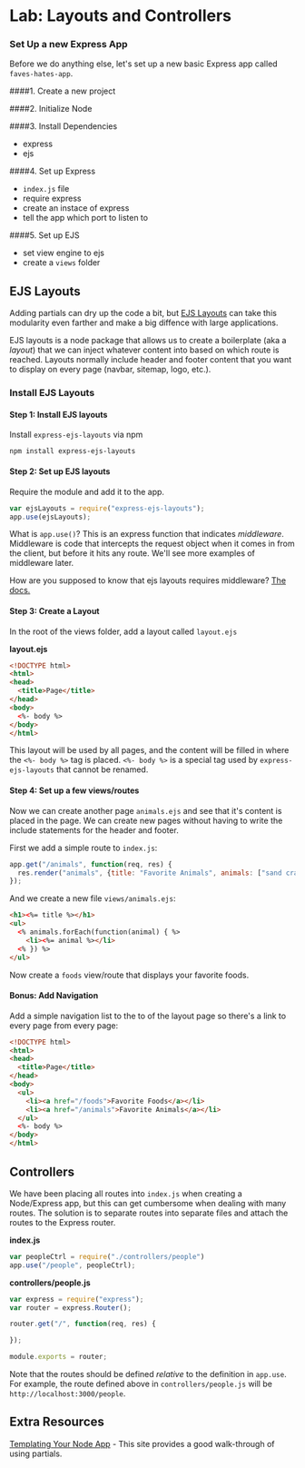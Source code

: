 # Lab: Layouts and Controllers

### Set Up a new Express App

Before we do anything else, let's set up a new basic Express app called `faves-hates-app`.

####1. Create a new project

####2. Initialize Node

####3. Install Dependencies
* express
* ejs

####4. Set up Express
* `index.js` file
* require express
* create an instace of express
* tell the app which port to listen to

####5. Set up EJS
* set view engine to ejs
* create a `views` folder

## EJS Layouts

Adding partials can dry up the code a bit, but [EJS Layouts](https://www.npmjs.com/package/express-ejs-layouts) can take this modularity even farther and make a big diffence with large applications.

EJS layouts is a node package that allows us to create a boilerplate (aka a _layout_) that we can inject whatever content into based on which route is reached. Layouts normally include header and footer content that you want to display on every page (navbar, sitemap, logo, etc.).

### Install EJS Layouts

#### Step 1: Install EJS layouts

Install `express-ejs-layouts` via npm

```
npm install express-ejs-layouts
```

#### Step 2: Set up EJS layouts

Require the module and add it to the app.

```js
var ejsLayouts = require("express-ejs-layouts");
app.use(ejsLayouts);
```

What is ```app.use()```? This is an express function that indicates _middleware_. Middleware is code that intercepts the request object when it comes in from the client, but before it hits any route. We'll see more examples of middleware later.

How are you supposed to know that ejs layouts requires middleware? [The docs.](https://www.npmjs.com/package/express-ejs-layouts)

#### Step 3: Create a Layout

In the root of the views folder, add a layout called `layout.ejs`

**layout.ejs**
```html
<!DOCTYPE html>
<html>
<head>
  <title>Page</title>
</head>
<body>
  <%- body %>
</body>
</html>
```

This layout will be used by all pages, and the content will be filled in where the `<%- body %>` tag is placed. `<%- body %>` is a special tag used by `express-ejs-layouts` that cannot be renamed.

#### Step 4: Set up a few views/routes

Now we can create another page `animals.ejs` and see that it's content is placed in the page. We can create new pages without having to write the include statements for the header and footer.

First we add a simple route to `index.js`:

```js
app.get("/animals", function(req, res) {
  res.render("animals", {title: "Favorite Animals", animals: ["sand crab", "corny joke dog"]})
});
```

And we create a new file `views/animals.ejs`:

```html
<h1><%= title %></h1>
<ul>
  <% animals.forEach(function(animal) { %>
    <li><%= animal %></li>
  <% }) %>
</ul>
```

Now create a `foods` view/route that displays your favorite foods.

#### Bonus: Add Navigation

Add a simple navigation list to the to of the layout page so there's a link to every page from every page:

```html
<!DOCTYPE html>
<html>
<head>
  <title>Page</title>
</head>
<body>
  <ul>
    <li><a href="/foods">Favorite Foods</a></li>
    <li><a href="/animals">Favorite Animals</a></li>
  </ul>
  <%- body %>
</body>
</html>

```

## Controllers

We have been placing all routes into `index.js` when creating a Node/Express app, but this can get cumbersome when dealing with many routes. The solution is to separate routes into separate files and attach the routes to the Express router.

**index.js**

```js
var peopleCtrl = require("./controllers/people")
app.use("/people", peopleCtrl);
```

**controllers/people.js**

```js
var express = require("express");
var router = express.Router();

router.get("/", function(req, res) {

});

module.exports = router;
```

Note that the routes should be defined *relative* to the definition in `app.use`. For example, the route defined above in `controllers/people.js` will be `http://localhost:3000/people`.

## Extra Resources

[Templating Your Node App](https://scotch.io/tutorials/use-ejs-to-template-your-node-application) - This site provides a good walk-through of using partials.
